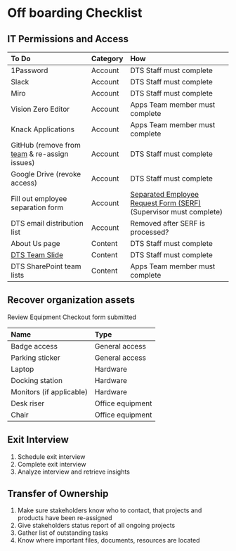 # Off boarding Checklist

## IT Permissions and Access

| To Do | Category | How |
| :--- | :--- | :--- |
| 1Password | Account | DTS Staff must complete |
| Slack | Account | DTS Staff must complete |
| Miro | Account | DTS Staff must complete |
| Vision Zero Editor | Account | Apps Team member must complete |
| Knack Applications | Account | Apps Team member must complete |
| GitHub \(remove from [team](https://github.com/orgs/cityofaustin/teams/transportation/members) & re-assign issues\) | Account | DTS Staff must complete |
| Google Drive \(revoke access\) | Account | DTS Staff must complete |
| Fill out employee separation form  | Account | [Separated Employee Request Form \(SERF\)](https://atx.service-now.com/sp?id=sc_cat_item_guide&sys_id=72fb6289db9f73405b03f482ba961956)  \(Supervisor must complete\) |
| DTS email distribution list | Account | Removed after SERF is processed? |
| About Us page | Content | DTS Staff must complete |
| [DTS Team Slide](https://docs.google.com/presentation/d/1tHKTfUgQ-uAXdRBkEdXqR7ryBo_LTU86IzQxo1gJoeA/edit#slide=id.gc64f254bde_0_91) | Content | DTS Staff must complete |
| DTS SharePoint team lists | Content | Apps Team member must complete |

## Recover organization assets

Review Equipment Checkout form submitted

| Name | Type |
| :--- | :--- |
| Badge access | General access |
| Parking sticker | General access |
| Laptop | Hardware |
| Docking station | Hardware |
| Monitors \(if applicable\) | Hardware |
| Desk riser | Office equipment |
| Chair | Office equipment |

## Exit Interview

1. Schedule exit interview
2. Complete exit interview
3. Analyze interview and retrieve insights

## Transfer of Ownership

1. Make sure stakeholders know who to contact, that projects and products have been re-assigned
2. Give stakeholders status report of all ongoing projects
3. Gather list of outstanding tasks 
4. Know where important files, documents, resources are located

